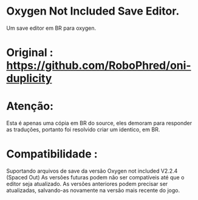 # Oxygen Not Included Save Editor.
Um save editor em BR para oxygen.

# Original : https://github.com/RoboPhred/oni-duplicity

# Atenção:
Esta é apenas uma cópia em BR do source, eles demoram para responder as traduções, portanto foi resolvido criar um identico, em BR.

# Compatibilidade :
Suportando arquivos de save da versão Oxygen not included V2.2.4 (Spaced Out)
As versões futuras podem não ser compatíveis até que o editor seja atualizado.
As versões anteriores podem precisar ser atualizadas, salvando-as novamente na versão mais recente do jogo.
